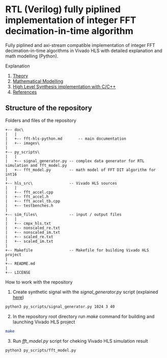 # RTL (Verilog) fully piplined implementation of integer FFT decimation-in-time algorithm
Fully piplined and axi-stream compatible implementation of integer FFT decimation-in-time algorithms in Vivado HLS with detailed explanation and math modelling (Python).

Explanation

1. [Theory](./doc/fft-hls-python.md#theory)
2. [Mathematical Modelling](./doc/fft-hls-python.md#mathematical-modelling)
3. [High Level Synthesis implementation with C/C++](./doc/fft-hls-python.md#high-level-synthesis-implementation)
4. [References](./doc/fft-hls-python.md#references)

## Structure of the repository
Folders and files of the repository
```
+-- doc\   
|   |
|   +-- fft-hls-python.md       -- main documentation 
|	+-- images\
|
+-- py_scripts\   
|   |
|   +-- signal_generator.py -- complex data generator for RTL simulation and fft_model.py
|   +-- fft_model.py        -- math model of FFT DIT algorithm for int16
|
+-- hls_src\                -- Vivado HLS sources
|   |
|   +-- fft_accel.cpp
|   +-- fft_accel.h
|   +-- fft_accel_tb.cpp
|   +-- testbenches.h
|
+-- sim_files\              -- input / output files
|   |
|   +-- cmpx_hls.txt
|   +-- nonscaled_re.txt
|   +-- nonscaled_im.txt
|   +-- scaled_re.txt
|   +-- scaled_im.txt
|
+-- Makefile                -- Makefile for building Vivado HLS project
|
+-- README.md
|
+-- LICENSE
```

How to work with the repository

1. Create synthetic signal with the <i>signal_generator.py</i> script (explained [here](./doc/fft-hls-python.md#mathematical-modelling))

```sh
python3 py_scripts/signal_generator.py 1024 3 40
```

2. In the repository root directory run <i>make</i> command for building and launching Vivado HLS project

```sh
make
```

3. Run <i>fft_model.py</i> script for cheking Vivado HLS simulation result

```sh
python3 py_scripts/fft_model.py
```
